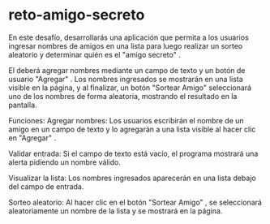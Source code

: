 # reto-amigo-secreto

En este desafío, desarrollarás una aplicación que permita a los usuarios ingresar nombres de amigos en una lista para luego realizar un sorteo aleatorio y determinar quién es el "amigo secreto" .

El deberá agregar nombres mediante un campo de texto y un botón de usuario "Agregar" . Los nombres ingresados ​​se mostrarán en una lista visible en la página, y al finalizar, un botón "Sortear Amigo" seleccionará uno de los nombres de forma aleatoria, mostrando el resultado en la pantalla.

Funciones:
Agregar nombres: Los usuarios escribirán el nombre de un amigo en un campo de texto y lo agregarán a una lista visible al hacer clic en "Agregar" .

Validar entrada: Si el campo de texto está vacío, el programa mostrará una alerta pidiendo un nombre válido.

Visualizar la lista: Los nombres ingresados ​​aparecerán en una lista debajo del campo de entrada.

Sorteo aleatorio: Al hacer clic en el botón "Sortear Amigo" , se seleccionará aleatoriamente un nombre de la lista y se mostrará en la página.
